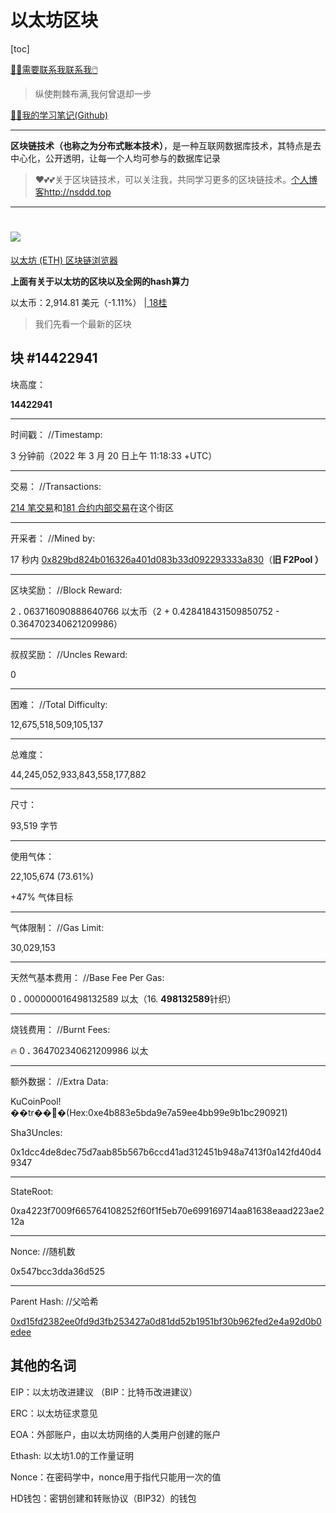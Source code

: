 # 以太坊区块

[toc]



[😶‍🌫️需要联系我联系我🖱️](xxw@nsddd.top)

>   纵使荆棘布满,我何曾退却一步

[😶‍🌫️我的学习笔记(Github)](https://github.com/3293172751/golang-rearn)

---

**区块链技术（也称之为分布式账本技术）**，是一种互联网数据库技术，其特点是去中心化，公开透明，让每一个人均可参与的数据库记录

>   ❤️💕💕关于区块链技术，可以关注我，共同学习更多的区块链技术。[个人博客http://nsddd.top](http://nsddd.top)

---

# <a href = "https://etherscan.io/ "><img src = "https://s2.loli.net/2022/03/20/gTiDdUAxtHGJ4f8.png"></a>

[以太坊 (ETH) 区块链浏览器](https://etherscan.io/)

**上面有关于以太坊的区块以及全网的hash算力**

以太币：2,914.81 美元（-1.11%） |[ 18桂](https://etherscan.io/gastracker)

> 我们先看一个最新的区块



## 块 #14422941

块高度：

**14422941**

------

时间戳： //Timestamp:

3 分钟前（2022 年 3 月 20 日上午 11:18:33 +UTC）

------

交易：   //Transactions:

[214 笔交易](https://etherscan.io/txs?block=14422941)和[181 合约内部交易](https://etherscan.io/txsInternal?block=14422941)在这个街区

------

开采者：  //Mined by:

17 秒内 [0x829bd824b016326a401d083b33d092293333a830](https://etherscan.io/address/0x829bd824b016326a401d083b33d092293333a830)（**旧 F2Pool ）**

------

区块奖励：   //Block Reward:

2 **.** 063716090888640766 以太币（2 + 0.428418431509850752 - 0.364702340621209986）

------

叔叔奖励：   //Uncles Reward:  

0

------

困难：    //Total Difficulty:

12,675,518,509,105,137

------

总难度：

44,245,052,933,843,558,177,882

------

尺寸：

93,519 字节

------

使用气体：

22,105,674 (73.61%)

+47% 气体目标

------

气体限制：   //Gas Limit:

30,029,153

------

天然气基本费用：      //Base Fee Per Gas:

0 **.** 000000016498132589 以太（16. **498132589**针织）

------

烧钱费用：        //Burnt Fees:

🔥 0 **.** 364702340621209986 以太  

---

额外数据：      //Extra Data:

KuCoinPool!��tr���(Hex:0xe4b883e5bda9e7a59ee4bb99e9b1bc290921)

Sha3Uncles:

0x1dcc4de8dec75d7aab85b567b6ccd41ad312451b948a7413f0a142fd40d49347

------

StateRoot:

0xa4223f7009f665764108252f60f1f5eb70e699169714aa81638eaad223ae212a

------

Nonce:          //随机数

0x547bcc3dda36d525

---

Parent Hash:   //父哈希

[0xd15fd2382ee0fd9d3fb253427a0d81dd52b1951bf30b962fed2e4a92d0b0edee](https://etherscan.io/block/0xd15fd2382ee0fd9d3fb253427a0d81dd52b1951bf30b962fed2e4a92d0b0edee)



## 其他的名词

EIP：以太坊改进建议   （BIP：比特币改进建议）

ERC：以太坊征求意见

EOA：外部账户，由以太坊网络的人类用户创建的账户

Ethash: 以太坊1.0的工作量证明

Nonce：在密码学中，nonce用于指代只能用一次的值

HD钱包：密钥创建和转账协议（BIP32）的钱包

